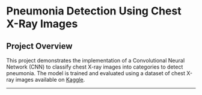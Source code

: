 # Pneumonia Detection Using Chest X-Ray Images

## Project Overview
This project demonstrates the implementation of a Convolutional Neural Network (CNN) to classify chest X-ray images into categories to detect pneumonia. The model is trained and evaluated using a dataset of chest X-ray images available on [Kaggle](https://www.kaggle.com/datasets/paultimothymooney/chest-xray-pneumonia/data).

---
